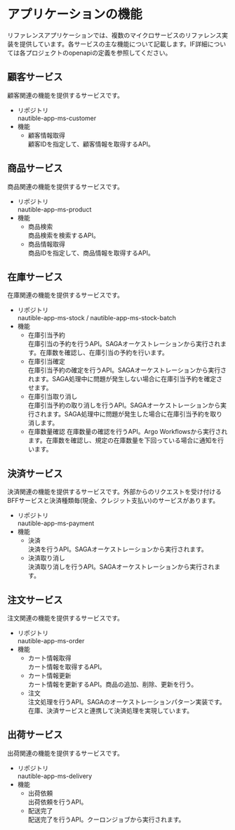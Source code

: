 # アプリケーションの機能

リファレンスアプリケーションでは、複数のマイクロサービスのリファレンス実装を提供しています。各サービスの主な機能について記載します。IF詳細については各プロジェクトのopenapiの定義を参照してください。

## 顧客サービス
顧客関連の機能を提供するサービスです。

- リポジトリ  
  nautible-app-ms-customer
- 機能  
  - 顧客情報取得  
    顧客IDを指定して、顧客情報を取得するAPI。

## 商品サービス
商品関連の機能を提供するサービスです。

- リポジトリ  
  nautible-app-ms-product
- 機能  
  - 商品検索  
    商品検索を検索するAPI。
  - 商品情報取得  
    商品IDを指定して、商品情報を取得するAPI。

## 在庫サービス
在庫関連の機能を提供するサービスです。
- リポジトリ  
  nautible-app-ms-stock / nautible-app-ms-stock-batch
- 機能  
  - 在庫引当予約  
    在庫引当の予約を行うAPI。SAGAオーケストレーションから実行されます。在庫数を確認し、在庫引当の予約を行います。
  - 在庫引当確定  
    在庫引当予約の確定を行うAPI。SAGAオーケストレーションから実行されます。SAGA処理中に問題が発生しない場合に在庫引当予約を確定させます。
  - 在庫引当取り消し  
    在庫引当予約の取り消しを行うAPI。SAGAオーケストレーションから実行されます。SAGA処理中に問題が発生した場合に在庫引当予約を取り消します。
  - 在庫数量確認
    在庫数量の確認を行うAPI。Argo Workflowsから実行されます。在庫数を確認し、規定の在庫数量を下回っている場合に通知を行います。

## 決済サービス
決済関連の機能を提供するサービスです。外部からのリクエストを受け付けるBFFサービスと決済種類毎(現金、クレジット支払い)のサービスがあります。

- リポジトリ  
  nautible-app-ms-payment
- 機能  
  - 決済  
    決済を行うAPI。SAGAオーケストレーションから実行されます。
  - 決済取り消し  
    決済取り消しを行うAPI。SAGAオーケストレーションから実行されます。

## 注文サービス
注文関連の機能を提供するサービスです。
- リポジトリ  
  nautible-app-ms-order
- 機能  
  - カート情報取得  
    カート情報を取得するAPI。
  - カート情報更新  
    カート情報を更新するAPI。商品の追加、削除、更新を行う。
  - 注文  
    注文処理を行うAPI。SAGAのオーケストレーションパターン実装です。在庫、決済サービスと連携して決済処理を実現しています。

## 出荷サービス
出荷関連の機能を提供するサービスです。
- リポジトリ  
  nautible-app-ms-delivery
- 機能
  - 出荷依頼  
    出荷依頼を行うAPI。
  - 配送完了  
    配送完了を行うAPI。クーロンジョブから実行されます。

